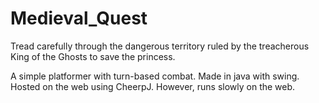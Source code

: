 # Medieval_Quest
Tread carefully through the dangerous territory ruled by the treacherous King of the Ghosts to save the princess.

A simple platformer with turn-based combat. Made in java with swing. Hosted on the web using CheerpJ. However, runs slowly on the web.
